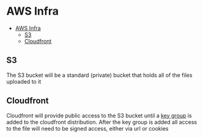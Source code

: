 # AWS Infra

- [AWS Infra](#aws-infra)
  - [S3](#s3)
  - [Cloudfront](#cloudfront)

## S3

The S3 bucket will be a standard (private) bucket that holds all of the files uploaded to it

## Cloudfront

Cloudfront will provide public access to the S3 bucket until a [key group](https://docs.aws.amazon.com/AmazonCloudFront/latest/DeveloperGuide/private-content-trusted-signers.html#choosing-key-groups-or-AWS-accounts) is added to the cloudfront distribution. After the key group is added all access to the file will need to be signed access, either via url or cookies
